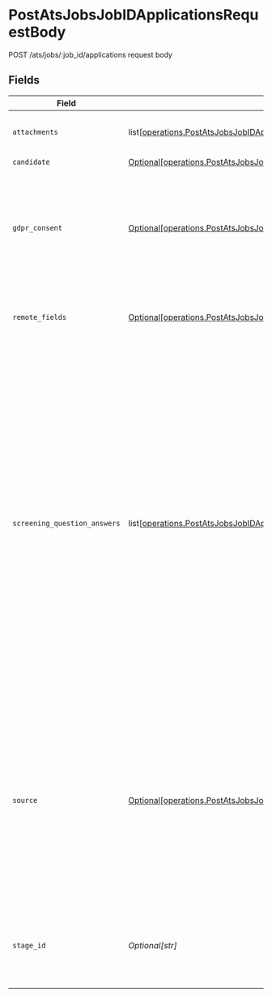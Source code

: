 # PostAtsJobsJobIDApplicationsRequestBody

POST /ats/jobs/:job_id/applications request body


## Fields

| Field                                                                                                                                                                                                                                                                                                                                     | Type                                                                                                                                                                                                                                                                                                                                      | Required                                                                                                                                                                                                                                                                                                                                  | Description                                                                                                                                                                                                                                                                                                                               |
| ----------------------------------------------------------------------------------------------------------------------------------------------------------------------------------------------------------------------------------------------------------------------------------------------------------------------------------------- | ----------------------------------------------------------------------------------------------------------------------------------------------------------------------------------------------------------------------------------------------------------------------------------------------------------------------------------------- | ----------------------------------------------------------------------------------------------------------------------------------------------------------------------------------------------------------------------------------------------------------------------------------------------------------------------------------------- | ----------------------------------------------------------------------------------------------------------------------------------------------------------------------------------------------------------------------------------------------------------------------------------------------------------------------------------------- |
| `attachments`                                                                                                                                                                                                                                                                                                                             | list[[operations.PostAtsJobsJobIDApplicationsRequestBodyAttachments](undefined/models/operations/postatsjobsjobidapplicationsrequestbodyattachments.md)]                                                                                                                                                                                  | :heavy_minus_sign:                                                                                                                                                                                                                                                                                                                        | Array of the attachments you would like upload.                                                                                                                                                                                                                                                                                           |
| `candidate`                                                                                                                                                                                                                                                                                                                               | [Optional[operations.PostAtsJobsJobIDApplicationsRequestBodyCandidate]](undefined/models/operations/postatsjobsjobidapplicationsrequestbodycandidate.md)                                                                                                                                                                                  | :heavy_check_mark:                                                                                                                                                                                                                                                                                                                        | N/A                                                                                                                                                                                                                                                                                                                                       |
| `gdpr_consent`                                                                                                                                                                                                                                                                                                                            | [Optional[operations.PostAtsJobsJobIDApplicationsRequestBodyGdprConsent]](undefined/models/operations/postatsjobsjobidapplicationsrequestbodygdprconsent.md)                                                                                                                                                                              | :heavy_minus_sign:                                                                                                                                                                                                                                                                                                                        | Optional GDPR consent information required in some jurisdictions (like the Czech Republic or Slovakia).                                                                                                                                                                                                                                   |
| `remote_fields`                                                                                                                                                                                                                                                                                                                           | [Optional[operations.PostAtsJobsJobIDApplicationsRequestBodyRemoteFields]](undefined/models/operations/postatsjobsjobidapplicationsrequestbodyremotefields.md)                                                                                                                                                                            | :heavy_minus_sign:                                                                                                                                                                                                                                                                                                                        | Additional fields that we will pass through to specific ATS systems.                                                                                                                                                                                                                                                                      |
| `screening_question_answers`                                                                                                                                                                                                                                                                                                              | list[[operations.PostAtsJobsJobIDApplicationsRequestBodyScreeningQuestionAnswers](undefined/models/operations/postatsjobsjobidapplicationsrequestbodyscreeningquestionanswers.md)]                                                                                                                                                        | :heavy_minus_sign:                                                                                                                                                                                                                                                                                                                        | Array of answers to screening questions. Currently, not all question types are supported and unsupported ones will not be submitted.<br/><br/>The available questions a job can be retrieved from the get jobs endpoint. The answers will be validated based on the format of the the questions. Make sure to follow this schema to avoid errors. |
| `source`                                                                                                                                                                                                                                                                                                                                  | [Optional[operations.PostAtsJobsJobIDApplicationsRequestBodySource]](undefined/models/operations/postatsjobsjobidapplicationsrequestbodysource.md)                                                                                                                                                                                        | :heavy_minus_sign:                                                                                                                                                                                                                                                                                                                        | Optional source information that will be attached to the candidate. If you're a job board or recruiting service, you can use this to make sure your customers can see which candidates came from you.                                                                                                                                     |
| `stage_id`                                                                                                                                                                                                                                                                                                                                | *Optional[str]*                                                                                                                                                                                                                                                                                                                           | :heavy_minus_sign:                                                                                                                                                                                                                                                                                                                        | Stage this candidate should be in. If left out, the default stage for this job will be used.                                                                                                                                                                                                                                              |